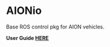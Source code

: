 # AIONio

Base ROS control pkg for AION vehicles.


**User Guide [HERE](http://docs.aionrobotics.com/en/latest/r1-user-guides.html)**
